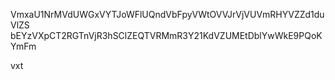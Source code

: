 VmxaU1NrMVdUWGxVYTJoWFlUQndVbFpyVWtOVVJrVjVUVmRHYVZZd1duVlZS
bEYzVXpCT2RGTnVjR3hSClZEQTVRMmR3Y21KdVZUMEtDblYwWkE9PQoKYmFm

vxt